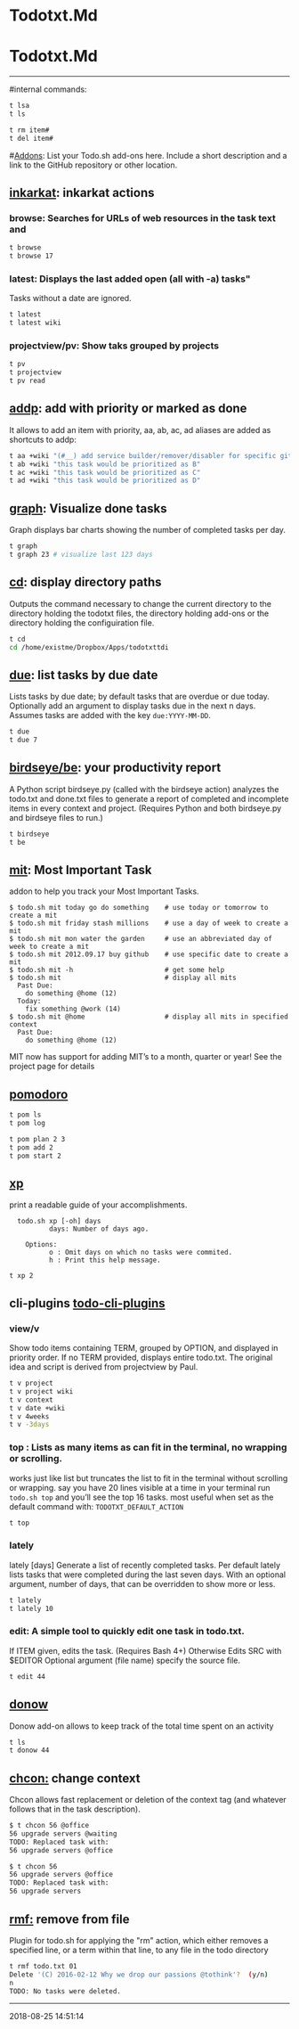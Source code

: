 # Todotxt.Md
# Todotxt.Md
* * *

#internal commands:

``` sh
t lsa
t ls

t rm item#
t del item#

```
#[Addons](https://github.com/todotxt/todo.txt-cli/wiki/Todo.sh-Add-on-Directory):
List your Todo.sh add-ons here. Include a short description and a link to the 
GitHub repository or other location.

## [inkarkat](https://github.com/inkarkat/todo.txt-cli-ex/tree/master/actions): inkarkat actions

### browse: Searches for URLs of web resources in the task text and
``` sh
t browse
t browse 17
```
### latest: Displays the last added open (all with -a) tasks"
Tasks without a date are ignored.
``` sh
t latest
t latest wiki
``` 
### projectview/pv: Show taks grouped by projects
``` sh
t pv
t projectview
t pv read
```
## [addp](https://github.com/todotxt/todo.txt-cli/tree/addons/.todo.actions.d): add with priority or marked as done
It allows to add an item with priority, aa, ab, ac, ad aliases are added as
shortcuts to addp:
``` sh
t aa +wiki "(#__) add service builder/remover/disabler for specific git repo"
t ab +wiki "this task would be prioritized as B"
t ac +wiki "this task would be prioritized as C"
t ad +wiki "this task would be prioritized as D"
```

## [graph](https://github.com/timpulver/todo.txt-graph): Visualize done tasks
Graph displays bar charts showing the number of completed tasks per day.

``` sh
t graph 
t graph 23 # visualize last 123 days
```

## [cd](http://github.com/dhein/todo.txt-cli/blob/pub-addons/cd): display directory paths
Outputs the command necessary to change the current directory to the directory 
holding the todotxt files, the directory holding add-ons or the directory holding 
the configuiration file.

``` sh
t cd
cd /home/existme/Dropbox/Apps/todotxttdi
```

## [due](http://github.com/rebeccamorgan/due): list tasks by due date
Lists tasks by due date; by default tasks that are overdue or due today. Optionally 
add an argument to display tasks due in the next n days. 
Assumes tasks are added with the key `due:YYYY-MM-DD`.

``` sh
t due
t due 7
```

## [birdseye/be](http://github.com/ginatrapani/todo.txt-cli/tree/addons): your productivity report
A Python script birdseye.py (called with the birdseye action) analyzes the 
todo.txt and done.txt files to generate a report of completed and incomplete 
items in every context and project. (Requires Python and both birdseye.py and 
birdseye files to run.)
``` sh
t birdseye
t be
```
## [mit](https://github.com/codybuell/mit): Most Important Task
addon to help you track your Most Important Tasks.

```
$ todo.sh mit today go do something    # use today or tomorrow to create a mit
$ todo.sh mit friday stash millions    # use a day of week to create a mit
$ todo.sh mit mon water the garden     # use an abbreviated day of week to create a mit
$ todo.sh mit 2012.09.17 buy github    # use specific date to create a mit
$ todo.sh mit -h                       # get some help
$ todo.sh mit                          # display all mits
  Past Due:
    do something @home (12)
  Today:
    fix something @work (14)
$ todo.sh mit @home                    # display all mits in specified context
  Past Due:
    do something @home (12)
```
MIT now has support for adding MIT’s to a month, quarter or year! See the project page for details

## [pomodoro](https://github.com/metalelf0/pomodori-todo.txt)
``` bash
t pom ls
t pom log

t pom plan 2 3
t pom add 2
t pom start 2
```

## [xp](https://github.com/gr0undzer0/xp)
print a readable guide of your accomplishments.
```
  todo.sh xp [-oh] days
          days: Number of days ago.

    Options:
          o : Omit days on which no tasks were commited.
          h : Print this help message.

t xp 2
```

## cli-plugins [todo-cli-plugins](https://github.com/Thann/todo-cli-plugins)

### view/v
Show todo items containing TERM, grouped by OPTION, and displayed in priority 
order. If no TERM provided, displays entire todo.txt. The original idea and 
script is derived from projectview by Paul.

``` sh
t v project
t v project wiki
t v context
t v date +wiki
t v 4weeks
t v -3days
```
### top : Lists as many items as can fit in the terminal, no wrapping or scrolling.
works just like list but truncates the list to fit in the terminal without scrolling or wrapping.
say you have 20 lines visible at a time in your terminal run `todo.sh top` and you’ll see the top 16 tasks.
most useful when set as the default command with: `TODOTXT_DEFAULT_ACTION`

``` sh
t top
```

### lately
lately [days]
Generate a list of recently completed tasks. Per default lately lists tasks that
were completed during the last seven days. With an optional argument, 
number of days, that can be overridden to show more or less.

``` sh
t lately
t lately 10
```

### edit: A simple tool to quickly edit one task in todo.txt.  
If ITEM given, edits the task. (Requires Bash 4+)
Otherwise Edits SRC with $EDITOR 
Optional argument (file name) specify the source file.

``` sh
t edit 44
```

## [donow](https://github.com/clobrano/todo.txt-cli/tree/master/todo.actions.d)
Donow add-on allows to keep track of the total time spent on an activity

``` sh
t ls
t donow 44
```

## [chcon:](https://github.com/kunkku/todo.txt-cli-chcon) change context
Chcon allows fast replacement or deletion of the context tag (and whatever follows that in the task description).

``` sh
$ t chcon 56 @office
56 upgrade servers @waiting
TODO: Replaced task with:
56 upgrade servers @office

$ t chcon 56
56 upgrade servers @office
TODO: Replaced task with:
56 upgrade servers
```

## [rmf:](https://github.com/samuelsnyder/rmf-todo.txt) remove from file
Plugin for todo.sh for applying the "rm" action, which either removes a specified line, or a term within that line, to any file in the todo directory

``` sh
t rmf todo.txt 01
Delete '(C) 2016-02-12 Why we drop our passions @tothink'?  (y/n)
n
TODO: No tasks were deleted.
```

* * *
2018-08-25 14:51:14
